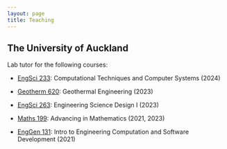 ```yaml
---
layout: page
title: Teaching
---
```


## The University of Auckland

Lab tutor for the following courses:

  - [EngSci 233](https://courseoutline.auckland.ac.nz/dco/course/ENGSCI/233/): Computational Techniques and Computer Systems (2024)

  - [Geotherm 620](https://courseoutline.auckland.ac.nz/dco/course/GEOTHERM/620/): Geothermal Engineering (2023)

  - [EngSci 263](https://courseoutline.auckland.ac.nz/dco/course/ENGSCI/263/): Engineering Science Design I (2023)

  - [Maths 199](https://courseoutline.auckland.ac.nz/dco/course/MATHS/199/): Advancing in Mathematics (2021, 2023)

  - [EngGen 131](https://courseoutline.auckland.ac.nz/dco/course/ENGGEN/131/): Intro to Engineering Computation and Software Development (2021)
